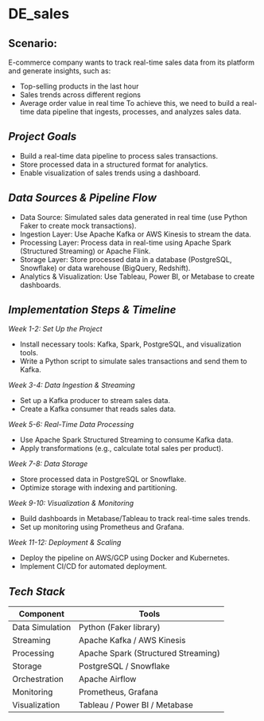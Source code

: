 # DE_sales
## Scenario:

E-commerce company wants to track real-time sales data from its platform and generate insights, such as:
- Top-selling products in the last hour
- Sales trends across different regions
- Average order value in real time
To achieve this, we need to build a real-time data pipeline that ingests, processes, and analyzes sales data.

## *Project Goals*
- Build a real-time data pipeline to process sales transactions.
- Store processed data in a structured format for analytics.
- Enable visualization of sales trends using a dashboard.

## *Data Sources & Pipeline Flow*
- Data Source: Simulated sales data generated in real time (use Python Faker to create mock transactions).
- Ingestion Layer: Use Apache Kafka or AWS Kinesis to stream the data.
- Processing Layer: Process data in real-time using Apache Spark (Structured Streaming) or Apache Flink.
- Storage Layer: Store processed data in a database (PostgreSQL, Snowflake) or data warehouse (BigQuery, Redshift).
- Analytics & Visualization: Use Tableau, Power BI, or Metabase to create dashboards.

## *Implementation Steps & Timeline*

   *Week 1-2: Set Up the Project*
   - Install necessary tools: Kafka, Spark, PostgreSQL, and visualization tools.
   - Write a Python script to simulate sales transactions and send them to Kafka.

   *Week 3-4: Data Ingestion & Streaming*
   - Set up a Kafka producer to stream sales data.
   - Create a Kafka consumer that reads sales data.
   
   *Week 5-6: Real-Time Data Processing*
   - Use Apache Spark Structured Streaming to consume Kafka data.
   - Apply transformations (e.g., calculate total sales per product).
   
   *Week 7-8: Data Storage*
   - Store processed data in PostgreSQL or Snowflake.
   - Optimize storage with indexing and partitioning.
   
   *Week 9-10: Visualization & Monitoring*
   - Build dashboards in Metabase/Tableau to track real-time sales trends.
   - Set up monitoring using Prometheus and Grafana.
   
   *Week 11-12: Deployment & Scaling*
   - Deploy the pipeline on AWS/GCP using Docker and Kubernetes.
   - Implement CI/CD for automated deployment.
## *Tech Stack*

   | Component	       | Tools                              |
   |-------------|-------------|
   | Data Simulation  | Python (Faker library)             |
   | Streaming        | 	Apache Kafka / AWS Kinesis        |
   | Processing	      | Apache Spark (Structured Streaming) |
   | Storage	         | PostgreSQL / Snowflake             |
   | Orchestration	   | Apache Airflow                     |
   | Monitoring	      | Prometheus, Grafana                |
   | Visualization	   | Tableau / Power BI / Metabase      |